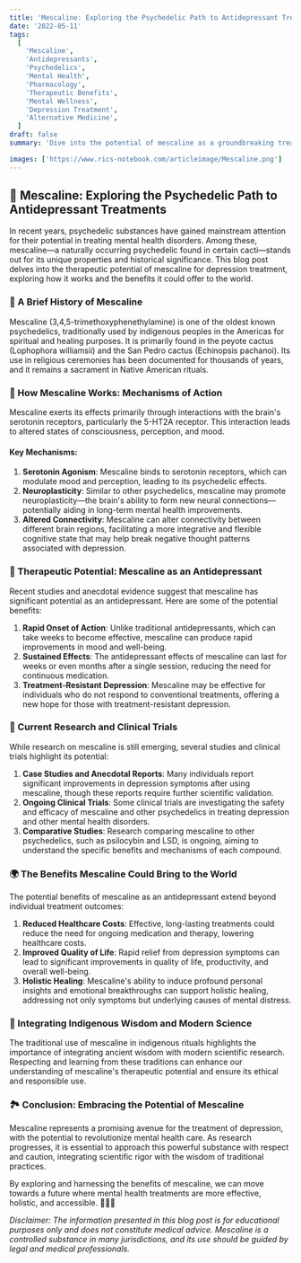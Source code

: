 ```yaml
---
title: 'Mescaline: Exploring the Psychedelic Path to Antidepressant Treatments 🌵✨'
date: '2022-05-11'
tags:
  [
    'Mescaline',
    'Antidepressants',
    'Psychedelics',
    'Mental Health',
    'Pharmacology',
    'Therapeutic Benefits',
    'Mental Wellness',
    'Depression Treatment',
    'Alternative Medicine',
  ]
draft: false
summary: 'Dive into the potential of mescaline as a groundbreaking treatment for depression. Explore its therapeutic mechanisms, historical context, and the benefits it could bring to modern mental health care. 🌵💊🧠'

images: ['https://www.rics-notebook.com/articleimage/Mescaline.png']
---
```


## 🌵 Mescaline: Exploring the Psychedelic Path to Antidepressant Treatments

In recent years, psychedelic substances have gained mainstream attention for their potential in treating mental health disorders. Among these, mescaline—a naturally occurring psychedelic found in certain cacti—stands out for its unique properties and historical significance. This blog post delves into the therapeutic potential of mescaline for depression treatment, exploring how it works and the benefits it could offer to the world.

### 📜 A Brief History of Mescaline

Mescaline (3,4,5-trimethoxyphenethylamine) is one of the oldest known psychedelics, traditionally used by indigenous peoples in the Americas for spiritual and healing purposes. It is primarily found in the peyote cactus (Lophophora williamsii) and the San Pedro cactus (Echinopsis pachanoi). Its use in religious ceremonies has been documented for thousands of years, and it remains a sacrament in Native American rituals.

### 🔬 How Mescaline Works: Mechanisms of Action

Mescaline exerts its effects primarily through interactions with the brain's serotonin receptors, particularly the 5-HT2A receptor. This interaction leads to altered states of consciousness, perception, and mood.

#### **Key Mechanisms**:

1. **Serotonin Agonism**: Mescaline binds to serotonin receptors, which can modulate mood and perception, leading to its psychedelic effects.
2. **Neuroplasticity**: Similar to other psychedelics, mescaline may promote neuroplasticity—the brain's ability to form new neural connections—potentially aiding in long-term mental health improvements.
3. **Altered Connectivity**: Mescaline can alter connectivity between different brain regions, facilitating a more integrative and flexible cognitive state that may help break negative thought patterns associated with depression.

### 🌟 Therapeutic Potential: Mescaline as an Antidepressant

Recent studies and anecdotal evidence suggest that mescaline has significant potential as an antidepressant. Here are some of the potential benefits:

1. **Rapid Onset of Action**: Unlike traditional antidepressants, which can take weeks to become effective, mescaline can produce rapid improvements in mood and well-being.
2. **Sustained Effects**: The antidepressant effects of mescaline can last for weeks or even months after a single session, reducing the need for continuous medication.
3. **Treatment-Resistant Depression**: Mescaline may be effective for individuals who do not respond to conventional treatments, offering a new hope for those with treatment-resistant depression.

### 🔬 Current Research and Clinical Trials

While research on mescaline is still emerging, several studies and clinical trials highlight its potential:

1. **Case Studies and Anecdotal Reports**: Many individuals report significant improvements in depression symptoms after using mescaline, though these reports require further scientific validation.
2. **Ongoing Clinical Trials**: Some clinical trials are investigating the safety and efficacy of mescaline and other psychedelics in treating depression and other mental health disorders.
3. **Comparative Studies**: Research comparing mescaline to other psychedelics, such as psilocybin and LSD, is ongoing, aiming to understand the specific benefits and mechanisms of each compound.

### 🌍 The Benefits Mescaline Could Bring to the World

The potential benefits of mescaline as an antidepressant extend beyond individual treatment outcomes:

1. **Reduced Healthcare Costs**: Effective, long-lasting treatments could reduce the need for ongoing medication and therapy, lowering healthcare costs.
2. **Improved Quality of Life**: Rapid relief from depression symptoms can lead to significant improvements in quality of life, productivity, and overall well-being.
3. **Holistic Healing**: Mescaline's ability to induce profound personal insights and emotional breakthroughs can support holistic healing, addressing not only symptoms but underlying causes of mental distress.

### 🌿 Integrating Indigenous Wisdom and Modern Science

The traditional use of mescaline in indigenous rituals highlights the importance of integrating ancient wisdom with modern scientific research. Respecting and learning from these traditions can enhance our understanding of mescaline's therapeutic potential and ensure its ethical and responsible use.

### 🏞️ Conclusion: Embracing the Potential of Mescaline

Mescaline represents a promising avenue for the treatment of depression, with the potential to revolutionize mental health care. As research progresses, it is essential to approach this powerful substance with respect and caution, integrating scientific rigor with the wisdom of traditional practices.

By exploring and harnessing the benefits of mescaline, we can move towards a future where mental health treatments are more effective, holistic, and accessible. 🌵💊🧠

_Disclaimer: The information presented in this blog post is for educational purposes only and does not constitute medical advice. Mescaline is a controlled substance in many jurisdictions, and its use should be guided by legal and medical professionals._
